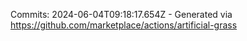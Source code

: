 Commits: 2024-06-04T09:18:17.654Z - Generated via https://github.com/marketplace/actions/artificial-grass
<br>
